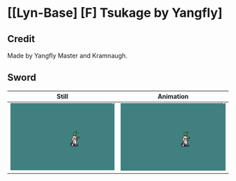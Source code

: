 # [\[Lyn-Base\] \[F\] Tsukage by Yangfly]

## Credit

Made by Yangfly Master and Kramnaugh.
	
## Sword

| Still | Animation |
| :---: | :-------: |
| ![Sword still](./Sword_000.png) | ![Sword animation](./Sword.gif) |
